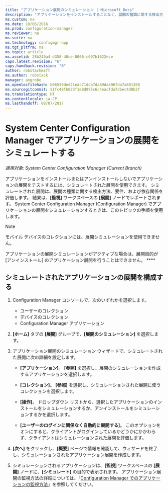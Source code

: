 ```yaml
---
title: "アプリケーション展開のシミュレーション | Microsoft Docs"
description: "アプリケーションをインストールすることなく、展開の種類に関する検出方法、要件、および依存関係を評価します。"
ms.custom: na
ms.date: 10/06/2016
ms.prod: configuration-manager
ms.reviewer: na
ms.suite: na
ms.technology: configmgr-app
ms.tgt_pltfrm: na
ms.topic: article
ms.assetid: 28b240a4-d358-40ce-8006-c697b1622ece
caps.latest.revision: "6"
caps.handback.revision: "0"
author: robstackmsft
ms.author: robstack
manager: angrobe
ms.openlocfilehash: b06539ded21eac71dda7da89dae96fda7a801260
ms.sourcegitcommit: 51fc48fb023f1e8d995c6c4eacfda7dbec4d0b2f
ms.translationtype: HT
ms.contentlocale: ja-JP
ms.lasthandoff: 08/07/2017
---
```

# <a name="simulate-application-deployments-with-system-center-configuration-manager"></a>System Center Configuration Manager でアプリケーションの展開をシミュレートする

*適用対象: System Center Configuration Manager (Current Branch)*

アプリケーションをインストールまたはアンインストールしないでアプリケーションの展開をテストするには、シミュレートされた展開を使用できます。 シミュレートされた展開は、展開の種類に関する検出方法、要件、および依存関係を評価します。 結果は、**[監視]** ワークスペースの **[展開]** ノードでレポートされます。 System Center Configuration Manager (Configuration Manager) でアプリケーションの展開をシミュレーションするときは、このトピックの手順を使用します。  

> [!NOTE]  
> モバイル デバイスのコレクションには、展開シミュレーションを使用できません。  
>   
> アプリケーションの展開シミュレーションがアクティブな場合は、展開目的が [アンインストール] のアプリケーション展開を行うことはできません。 ****  

## <a name="configure-a-simulated-application-deployment"></a>シミュレートされたアプリケーションの展開を構成する

1.  Configuration Manager コンソールで、次のいずれかを選択します。  
    -   ユーザーのコレクション  
    -   デバイスのコレクション  
    -   Configuration Manager アプリケーション  

2.  **[ホーム]** タブの **[展開]** グループで、**[展開のシミュレーション]** を選択します。  

3.  アプリケーション展開のシミュレーション ウィザードで、シミュレートされた展開に次の詳細を設定します。  

    -   **[アプリケーション]**。 **[参照]** を選択し、展開のシミュレーションを作成するアプリケーションを選択します。  

    -   **[コレクション]**。 **[参照]** を選択し、シミュレーションされた展開に使うコレクションを選択します。  

    -   **[操作]**。 ドロップダウン リストから、選択したアプリケーションのインストールをシミュレーションするか、アンインストールをシミュレーションするかを選択します。  

    -   **[ユーザーのログインに関係なく自動的に展開する]**。 このオプションをオンにすると、クライアントがログインしているかどうかにかかわらず、クライアントはシミュレーションされた展開を評価します。  

4.  **[次へ]** をクリックし、**[概要]** ページで情報を確認して、ウィザードを終了し、シミュレーションされたアプリケーション展開を作成します。  

5.  シミュレーションされるアプリケーションは、**[監視]** ワークスペースの **[展開]** ノードに、**[シミュレート]** の目的で表示されます。 アプリケーション展開の監視方法の詳細については、「[Configuration Manager でのアプリケーションの監視方法](../../apps/deploy-use/monitor-applications-from-the-console.md)」を参照してください。  
